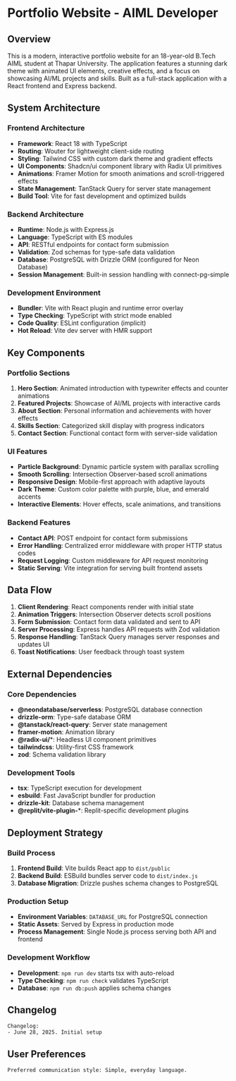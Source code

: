 # Portfolio Website - AIML Developer

## Overview

This is a modern, interactive portfolio website for an 18-year-old B.Tech AIML student at Thapar University. The application features a stunning dark theme with animated UI elements, creative effects, and a focus on showcasing AI/ML projects and skills. Built as a full-stack application with a React frontend and Express backend.

## System Architecture

### Frontend Architecture
- **Framework**: React 18 with TypeScript
- **Routing**: Wouter for lightweight client-side routing
- **Styling**: Tailwind CSS with custom dark theme and gradient effects
- **UI Components**: Shadcn/ui component library with Radix UI primitives
- **Animations**: Framer Motion for smooth animations and scroll-triggered effects
- **State Management**: TanStack Query for server state management
- **Build Tool**: Vite for fast development and optimized builds

### Backend Architecture
- **Runtime**: Node.js with Express.js
- **Language**: TypeScript with ES modules
- **API**: RESTful endpoints for contact form submission
- **Validation**: Zod schemas for type-safe data validation
- **Database**: PostgreSQL with Drizzle ORM (configured for Neon Database)
- **Session Management**: Built-in session handling with connect-pg-simple

### Development Environment
- **Bundler**: Vite with React plugin and runtime error overlay
- **Type Checking**: TypeScript with strict mode enabled
- **Code Quality**: ESLint configuration (implicit)
- **Hot Reload**: Vite dev server with HMR support

## Key Components

### Portfolio Sections
1. **Hero Section**: Animated introduction with typewriter effects and counter animations
2. **Featured Projects**: Showcase of AI/ML projects with interactive cards
3. **About Section**: Personal information and achievements with hover effects
4. **Skills Section**: Categorized skill display with progress indicators
5. **Contact Section**: Functional contact form with server-side validation

### UI Features
- **Particle Background**: Dynamic particle system with parallax scrolling
- **Smooth Scrolling**: Intersection Observer-based scroll animations
- **Responsive Design**: Mobile-first approach with adaptive layouts
- **Dark Theme**: Custom color palette with purple, blue, and emerald accents
- **Interactive Elements**: Hover effects, scale animations, and transitions

### Backend Features
- **Contact API**: POST endpoint for contact form submissions
- **Error Handling**: Centralized error middleware with proper HTTP status codes
- **Request Logging**: Custom middleware for API request monitoring
- **Static Serving**: Vite integration for serving built frontend assets

## Data Flow

1. **Client Rendering**: React components render with initial state
2. **Animation Triggers**: Intersection Observer detects scroll positions
3. **Form Submission**: Contact form data validated and sent to API
4. **Server Processing**: Express handles API requests with Zod validation
5. **Response Handling**: TanStack Query manages server responses and updates UI
6. **Toast Notifications**: User feedback through toast system

## External Dependencies

### Core Dependencies
- **@neondatabase/serverless**: PostgreSQL database connection
- **drizzle-orm**: Type-safe database ORM
- **@tanstack/react-query**: Server state management
- **framer-motion**: Animation library
- **@radix-ui/***: Headless UI component primitives
- **tailwindcss**: Utility-first CSS framework
- **zod**: Schema validation library

### Development Tools
- **tsx**: TypeScript execution for development
- **esbuild**: Fast JavaScript bundler for production
- **drizzle-kit**: Database schema management
- **@replit/vite-plugin-***: Replit-specific development plugins

## Deployment Strategy

### Build Process
1. **Frontend Build**: Vite builds React app to `dist/public`
2. **Backend Build**: ESBuild bundles server code to `dist/index.js`
3. **Database Migration**: Drizzle pushes schema changes to PostgreSQL

### Production Setup
- **Environment Variables**: `DATABASE_URL` for PostgreSQL connection
- **Static Assets**: Served by Express in production mode
- **Process Management**: Single Node.js process serving both API and frontend

### Development Workflow
- **Development**: `npm run dev` starts tsx with auto-reload
- **Type Checking**: `npm run check` validates TypeScript
- **Database**: `npm run db:push` applies schema changes

## Changelog

```
Changelog:
- June 28, 2025. Initial setup
```

## User Preferences

```
Preferred communication style: Simple, everyday language.
```